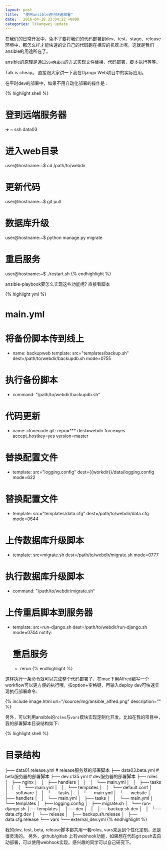 ```yaml
---
layout: post
title:  "使用ansible进行快速部署"
date:   2016-04-18 23:04:22 +0800
categories: likangwei update
---
```


在我们的日常开发中，免不了要将我们的代码部署到dev、test、stage、release环境中，那怎么样才能快速的让自己的代码跑在相应的机器上呢，这就是我们ansible的用途所在了。

ansible的原理是通过`SSH免密码`的方式实现文件替换，代码部署，脚本执行等等。

Talk is cheap。 直接跟大家讲一下我在Django Web项目中的实际应用。

在平时dev的部署中，如果不用自动化部署的操作是：

{% highlight shell %}
# 登到远端服务器
➜  ~ ssh data03
# 进入web目录
user@hostname:~$ cd /path/to/webdir
# 更新代码
user@hostname:~$ git pull
# 数据库升级
user@hostname:~$ python manage.py migrate
# 重启服务
user@hostname:~$ ./restart.sh
{% endhighlight %}

ansible-playbook要怎么实现这些功能呢? 直接看脚本


{% highlight yml %}

# main.yml

# 将备份脚本传到线上
- name: backupweb
  template: src="templates/backup.sh" dest=/path/to/webdir/backupdb.sh mode=0755
# 执行备份脚本
- command: "/path/to/webdir/backupdb.sh"

# 代码更新
- name: clonecode
  git: repo=***
       dest=webdir
       force=yes
       accept_hostkey=yes
       version=master

# 替换配置文件
- template: src="logging.config" dest={{workdir}}/data/logging.config mode=622
# 替换配置文件
- template: src="templates/data.cfg" dest=/path/to/webdir/data.cfg mode=0644

# 上传数据库升级脚本
- template: src=migrate.sh dest=/path/to/webdir/migrate.sh  mode=0777
# 执行数据库升级脚本
- command: "/path/to/webdir/migrate.sh"

# 上传重启脚本到服务器
- template: src=run-django.sh dest=/path/to/webdir/run-django.sh mode=0744
  notify:
    # 重启服务
    - rerun
{% endhighlight %}


这样执行一条命令就可以完成整个代码部署了，在mac下用Alfred编写一个workflow可以更方便的执行哦，按option+空格键，再输入deploy dev可快速实现执行部署命令:

{% include image.html url="/source/img/ansible_alfred.png" description="" %}


另外，可以利用ansible的`roles`与`vars`模块实现定制化开发。比如在我的项目中，我的部署脚本目录结构如下:

{% highlight shell %}

# 目录结构

├── data01.release.yml   # release服务器的部署脚本
├── data03.beta.yml      # beta服务器的部署脚本
├── dev.c135.yml         # dev服务器的部署脚本
├── roles
│   ├── nginx
│   │   ├── handlers
│   │   │   └── main.yml
│   │   ├── tasks
│   │   │   └── main.yml
│   │   └── templates
│   │       └── default.conf
│   ├── software
│   │   └── tasks
│   │       └── main.yml
│   └── website
│       ├── handlers
│       │   └── main.yml
│       ├── tasks
│       │   └── main.yml
│       └── templates
│           ├── logging.config
│           ├── migrate.sh
│           └── run-django.sh
├── templates
│   ├── dev
│   │   ├── backup.sh.dev
│   │   └── data.cfg.dev
│   └── release
│       ├── backup.sh.release
│       ├── data.cfg.release
└── vars
    └── external_dev.yml
{% endhighlight %}

我的dev, test, beta, release脚本都共用一套roles, vars来达到个性化定制，还是很灵活的。
另外，github/gitlab 上有webhook功能，如果想在代码git push去自动部署，可以使用webhook实现。感兴趣的同学可以自己研究下。
